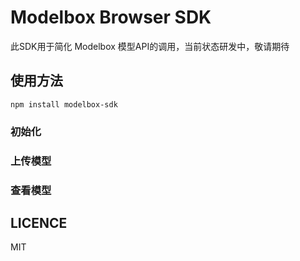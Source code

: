 # Modelbox Browser SDK
此SDK用于简化 Modelbox 模型API的调用，当前状态研发中，敬请期待

## 使用方法
```shell script
npm install modelbox-sdk
```

### 初始化

### 上传模型

### 查看模型

## LICENCE
MIT
